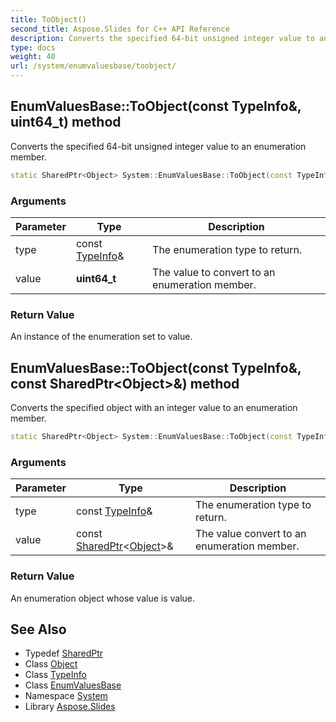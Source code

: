 ```yaml
---
title: ToObject()
second_title: Aspose.Slides for C++ API Reference
description: Converts the specified 64-bit unsigned integer value to an enumeration member.
type: docs
weight: 40
url: /system/enumvaluesbase/toobject/
---
```

## EnumValuesBase::ToObject(const TypeInfo\&, uint64_t) method


Converts the specified 64-bit unsigned integer value to an enumeration member.

```cpp
static SharedPtr<Object> System::EnumValuesBase::ToObject(const TypeInfo &type, uint64_t value)
```


### Arguments

| Parameter | Type | Description |
| --- | --- | --- |
| type | const [TypeInfo](../../typeinfo/)\& | The enumeration type to return. |
| value | **uint64_t** | The value to convert to an enumeration member. |

### Return Value

An instance of the enumeration set to value.

## EnumValuesBase::ToObject(const TypeInfo\&, const SharedPtr\<Object\>\&) method


Converts the specified object with an integer value to an enumeration member.

```cpp
static SharedPtr<Object> System::EnumValuesBase::ToObject(const TypeInfo &type, const SharedPtr<Object> &value)
```


### Arguments

| Parameter | Type | Description |
| --- | --- | --- |
| type | const [TypeInfo](../../typeinfo/)\& | The enumeration type to return. |
| value | const [SharedPtr](../../sharedptr/)\<[Object](../../object/)\>\& | The value convert to an enumeration member. |

### Return Value

An enumeration object whose value is value.

## See Also

* Typedef [SharedPtr](../../sharedptr/)
* Class [Object](../../object/)
* Class [TypeInfo](../../typeinfo/)
* Class [EnumValuesBase](../)
* Namespace [System](../../)
* Library [Aspose.Slides](../../../)